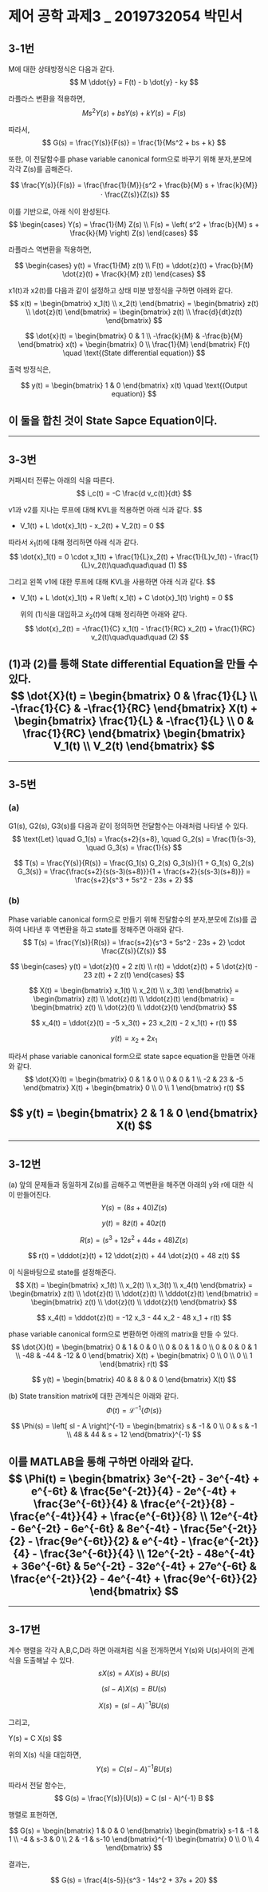 # 제어 공학  과제3 _ 2019732054 박민서


## 3-1번  



M에 대한 상태방정식은 다음과 같다.
$$
M \ddot{y} = F(t) - b \dot{y} - ky
$$  

라플라스 변환을 적용하면,
$$
M s^2 Y(s) + bs Y(s) + k Y(s) = F(s)
$$  

따라서,
$$
G(s) = \frac{Y(s)}{F(s)} = \frac{1}{Ms^2 + bs + k}
$$

또한, 이 전달함수를 phase variable canonical form으로 바꾸기 위해 분자,분모에 각각 Z(s)를 곱해준다.

$$
\frac{Y(s)}{F(s)} = \frac{\frac{1}{M}}{s^2 + \frac{b}{M} s + \frac{k}{M}} ㆍ\frac{Z(s)}{Z(s)}
$$

이를 기반으로, 아래 식이 완성된다.
$$
\begin{cases}
Y(s) = \frac{1}{M} Z(s) \\
F(s) = \left( s^2 + \frac{b}{M} s + \frac{k}{M} \right) Z(s)
\end{cases}
$$

라플라스 역변환을 적용하면,

$$
\begin{cases}
y(t) = \frac{1}{M} z(t) \\
F(t) = \ddot{z}(t) + \frac{b}{M} \dot{z}(t) + \frac{k}{M} z(t)
\end{cases}
$$  


x1(t)과 x2(t)를 다음과 같이 설정하고 상태 미분 방정식을 구하면 아래와 같다.
$$
x(t) = \begin{bmatrix} x_1(t) \\ x_2(t) \end{bmatrix} = \begin{bmatrix} z(t) \\ \dot{z}(t) \end{bmatrix} = \begin{bmatrix} z(t) \\ \frac{d}{dt}z(t) \end{bmatrix}
$$




$$
\dot{x}(t) = 
\begin{bmatrix}
0 & 1 \\
-\frac{k}{M} & -\frac{b}{M}
\end{bmatrix} x(t) + 
\begin{bmatrix}
0 \\
\frac{1}{M}
\end{bmatrix} F(t) \quad \text{(State differential equation)}
$$

출력 방정식은,

$$
y(t) = 
\begin{bmatrix}
1 & 0
\end{bmatrix} x(t)
\quad \text{(Output equation)}
$$  

이 둘을 합친 것이 State Sapce Equation이다.  
---
----------------------------------------------------------------------------
## 3-3번
커패시터 전류는 아래의 식을 따른다.
$$
i_c(t) = -C \frac{d v_c(t)}{dt}
$$


v1과 v2를 지나는 루프에 대해 KVL을 적용하면 아래 식과 같다.
$$
- V_1(t) + L \dot{x}_1(t) - x_2(t) + V_2(t) = 0
$$  

따라서 $\dot{x}_1(t)$에 대해 정리하면 아래 식과 같다.
$$
\dot{x}_1(t) = 0 \cdot x_1(t) + \frac{1}{L}x_2(t) + \frac{1}{L}v_1(t) - \frac{1}{L}v_2(t)\quad\quad\quad (1)
$$  
 


그리고 왼쪽 v1에 대한 루프에 대해 KVL을 사용하면 아래 식과 같다.
$$
- V_1(t) + L \dot{x}_1(t) + R \left( x_1(t) + C \dot{x}_1(t) \right) = 0
$$  
  
  위의 (1)식을 대입하고 $\dot{x}_2(t)$에 대해 정리하면 아래와 같다.
$$
\dot{x}_2(t) = -\frac{1}{C} x_1(t) - \frac{1}{RC} x_2(t) + \frac{1}{RC} v_2(t)\quad\quad\quad (2)
$$

(1)과 (2)를 통해 State differential Equation을 만들 수 있다.
$$
\dot{X}(t) = 
\begin{bmatrix}
0 & \frac{1}{L} \\
-\frac{1}{C} & -\frac{1}{RC}
\end{bmatrix}
X(t) + 
\begin{bmatrix}
\frac{1}{L} & -\frac{1}{L} \\
0 & \frac{1}{RC}
\end{bmatrix}
\begin{bmatrix}
V_1(t) \\
V_2(t)
\end{bmatrix}
$$
---------
-------------------------------------------------
## 3-5번
###  (a)  
 G1(s), G2(s), G3(s)를 다음과 같이 정의하면 전달함수는 아래처럼 나타낼 수 있다.
$$
\text{Let} \quad G_1(s) = \frac{s+2}{s+8}, \quad G_2(s) = \frac{1}{s-3}, \quad G_3(s) = \frac{1}{s}
$$

$$
T(s) = \frac{Y(s)}{R(s)} = \frac{G_1(s) G_2(s) G_3(s)}{1 + G_1(s) G_2(s) G_3(s)} = \frac{\frac{s+2}{s(s-3)(s+8)}}{1 + \frac{s+2}{s(s-3)(s+8)}} = \frac{s+2}{s^3 + 5s^2 - 23s + 2}
$$



###  (b)  
Phase variable canonical form으로 만들기 위해 전달함수의 분자,분모에 Z(s)를 곱하여 나타낸 후 역변환을 하고 state를 정해주면 아래와 같다.  
$$
T(s) = \frac{Y(s)}{R(s)} = \frac{s+2}{s^3 + 5s^2 - 23s + 2} \cdot \frac{Z(s)}{Z(s)}
$$

$$
\begin{cases}
y(t) = \dot{z}(t) + 2 z(t) \\
r(t) = \ddot{z}(t) + 5 \dot{z}(t) - 23 z(t) + 2 z(t)
\end{cases}
$$


$$
X(t) = 
\begin{bmatrix}
x_1(t) \\
x_2(t) \\
x_3(t)
\end{bmatrix} =
\begin{bmatrix}
z(t) \\
\dot{z}(t) \\
\ddot{z}(t)
\end{bmatrix} =
\begin{bmatrix}
z(t) \\
\dot{z}(t) \\
\ddot{z}(t)
\end{bmatrix}
$$

$$
x_4(t) = \ddot{z}(t) = -5 x_3(t) + 23 x_2(t) - 2 x_1(t) + r(t)
$$

$$
y(t) = x_2 + 2x_1
$$

따라서 phase variable canonical form으로 state sapce equation을 만들면 아래와 같다.
$$
\dot{X}(t) = 
\begin{bmatrix}
0 & 1 & 0 \\
0 & 0 & 1 \\
-2 & 23 & -5
\end{bmatrix}
X(t) + 
\begin{bmatrix}
0 \\
0 \\
1
\end{bmatrix}
r(t)
$$

$$
y(t) = 
\begin{bmatrix}
2 & 1 & 0
\end{bmatrix}
X(t)
$$
---------
-------------------------------------------------
## 3-12번
(a)
앞의 문제들과 동일하게 Z(s)를 곱해주고 역변환을 해주면 아래의 y와 r에 대한 식이 만들어진다.
$$
Y(s) = (8s + 40)Z(s)
$$

$$
y(t) = 8 \dot{z}(t) + 40 z(t)
$$

$$
R(s) = (s^3 + 12s^2 + 44s + 48)Z(s)
$$

$$
r(t) = \dddot{z}(t) + 12 \ddot{z}(t) + 44 \dot{z}(t) + 48 z(t)
$$

이 식을바탕으로 state를 설정해준다.
$$
X(t) = 
\begin{bmatrix}
x_1(t) \\
x_2(t) \\
x_3(t) \\
x_4(t)
\end{bmatrix} =
\begin{bmatrix}
z(t) \\
\dot{z}(t) \\
\ddot{z}(t) \\
\dddot{z}(t)
\end{bmatrix} =
\begin{bmatrix}
z(t) \\
\dot{z}(t) \\
\ddot{z}(t)
\end{bmatrix}
$$

$$
x_4(t) = \dddot{z}(t) = -12 x_3 - 44 x_2 - 48 x_1 + r(t)
$$  


phase variable canonical form으로 변환하면 아래의 matrix을 만들 수 있다.
$$
\dot{X}(t) = 
\begin{bmatrix}
0 & 1 & 0 & 0 \\
0 & 0 & 1 & 0 \\
0 & 0 & 0 & 1 \\
-48 & -44 & -12 & 0
\end{bmatrix}
X(t) + 
\begin{bmatrix}
0 \\
0 \\
0 \\
1
\end{bmatrix}
r(t)
$$

$$
y(t) = 
\begin{bmatrix}
40 & 8 & 0 & 0
\end{bmatrix}
X(t)
$$  

(b)
State transition matrix에 대한 관계식은 아래와 같다.
$$
\Phi(t) = \mathcal{L}^{-1} \left\{ \Phi(s) \right\}
$$

$$
\Phi(s) = \left[ sI - A \right]^{-1} = 
\begin{bmatrix}
s & -1 & 0 \\
0 & s & -1 \\
48 & 44 & s + 12
\end{bmatrix}^{-1}
$$  

이를 MATLAB을 통해 구하면 아래와 같다.
$$
\Phi(t) = 
\begin{bmatrix}
3e^{-2t} - 3e^{-4t} + e^{-6t} & \frac{5e^{-2t}}{4} - 2e^{-4t} + \frac{3e^{-6t}}{4} & \frac{e^{-2t}}{8} - \frac{e^{-4t}}{4} + \frac{e^{-6t}}{8} \\
12e^{-4t} - 6e^{-2t} - 6e^{-6t} & 8e^{-4t} - \frac{5e^{-2t}}{2} - \frac{9e^{-6t}}{2} & e^{-4t} - \frac{e^{-2t}}{4} - \frac{3e^{-6t}}{4} \\
12e^{-2t} - 48e^{-4t} + 36e^{-6t} & 5e^{-2t} - 32e^{-4t} + 27e^{-6t} & \frac{e^{-2t}}{2} - 4e^{-4t} + \frac{9e^{-6t}}{2}
\end{bmatrix}
$$
---------
-------------------------------------------------
## 3-17번
계수 행렬을 각각 A,B,C,D라 하면 아래처럼 식을 전개하면서 Y(s)와 U(s)사이의 관계식을 도출해날 수 있다.
$$
s X(s) = A X(s) + B U(s)
$$

$$
(sI - A) X(s) = B U(s)
$$

$$
X(s) = (sI - A)^{-1} B U(s)
$$

그리고,

Y(s) = C X(s)
$$  


위의 X(s) 식을 대입하면,
$$
Y(s) = C (sI - A)^{-1} B U(s)
$$  



따라서 전달 함수는,
$$
G(s) = \frac{Y(s)}{U(s)} = C (sI - A)^{-1} B
$$

행렬로 표현하면,

$$
G(s) = 
\begin{bmatrix}
1 & 0 & 0
\end{bmatrix}
\begin{bmatrix}
s-1 & -1 & 1 \\
-4 & s-3 & 0 \\
2 & -1 & s-10
\end{bmatrix}^{-1}
\begin{bmatrix}
0 \\
0 \\
4
\end{bmatrix}
$$

결과는,

$$
G(s) = \frac{4(s-5)}{s^3 - 14s^2 + 37s + 20}
$$
